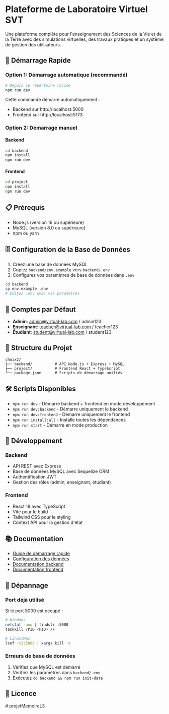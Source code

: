 # Plateforme de Laboratoire Virtuel SVT

Une plateforme complète pour l'enseignement des Sciences de la Vie et de la Terre avec des simulations virtuelles, des travaux pratiques et un système de gestion des utilisateurs.

## 🚀 Démarrage Rapide

### Option 1: Démarrage automatique (recommandé)
```bash
# Depuis le répertoire racine
npm run dev
```

Cette commande démarre automatiquement :
- Backend sur http://localhost:5000
- Frontend sur http://localhost:5173

### Option 2: Démarrage manuel

#### Backend
```bash
cd backend
npm install
npm run dev
```

#### Frontend
```bash
cd project
npm install
npm run dev
```

## 📋 Prérequis

- Node.js (version 16 ou supérieure)
- MySQL (version 8.0 ou supérieure)
- npm ou yarn

## 🗄️ Configuration de la Base de Données

1. Créez une base de données MySQL
2. Copiez `backend/env.example` vers `backend/.env`
3. Configurez vos paramètres de base de données dans `.env`

```bash
cd backend
cp env.example .env
# Éditez .env avec vos paramètres
```

## 👤 Comptes par Défaut

- **Admin**: admin@virtual-lab.com / admin123
- **Enseignant**: teacher@virtual-lab.com / teacher123
- **Étudiant**: student@virtual-lab.com / student123

## 📁 Structure du Projet

```
choix2/
├── backend/          # API Node.js + Express + MySQL
├── project/          # Frontend React + TypeScript
└── package.json      # Scripts de démarrage unifiés
```

## 🛠️ Scripts Disponibles

- `npm run dev` - Démarre backend + frontend en mode développement
- `npm run dev:backend` - Démarre uniquement le backend
- `npm run dev:frontend` - Démarre uniquement le frontend
- `npm run install:all` - Installe toutes les dépendances
- `npm run start` - Démarre en mode production

## 🔧 Développement

### Backend
- API REST avec Express
- Base de données MySQL avec Sequelize ORM
- Authentification JWT
- Gestion des rôles (admin, enseignant, étudiant)

### Frontend
- React 18 avec TypeScript
- Vite pour le build
- Tailwind CSS pour le styling
- Context API pour la gestion d'état

## 📚 Documentation

- [Guide de démarrage rapide](backend/QUICK_START.md)
- [Configuration des données](backend/DATA_SETUP.md)
- [Documentation backend](backend/README.md)
- [Documentation frontend](project/README.md)

## 🐛 Dépannage

### Port déjà utilisé
Si le port 5000 est occupé :
```bash
# Windows
netstat -ano | findstr :5000
taskkill /PID <PID> /F

# Linux/Mac
lsof -ti:5000 | xargs kill -9
```

### Erreurs de base de données
1. Vérifiez que MySQL est démarré
2. Vérifiez les paramètres dans `backend/.env`
3. Exécutez `cd backend && npm run init-data`

## 📝 Licence
#   p r o j e t M e m o i r e L 3  
 